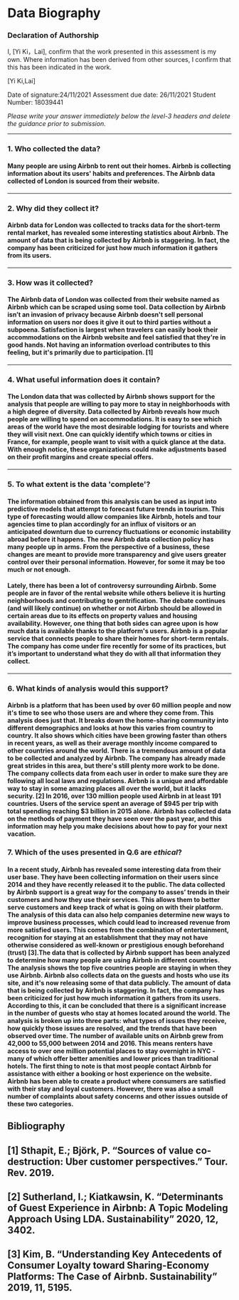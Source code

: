 # Data Biography

### Declaration of Authorship

I, [Yi Ki，Lai], confirm that the work presented in this assessment is my own. Where information has been derived from other sources, I confirm that this has been indicated in the work.

[Yi Ki,Lai]

Date of signature:24/11/2021
Assessment due date: 26/11/2021
Student Number: 18039441

_Please write your answer immediately below the level-3 headers and delete the guidance prior to submission._

---

### 1. Who collected the data?

#### Many people are using Airbnb to rent out their homes. Airbnb is collecting information about its users' habits and preferences. The Airbnb data collected of London is sourced from their website. 

---

### 2. Why did they collect it?

#### Airbnb data for London was collected to tracks data for the short-term rental market, has revealed some interesting statistics about Airbnb. The amount of data that is being collected by Airbnb is staggering. In fact, the company has been criticized for just how much information it gathers from its users. 

---

### 3. How was it collected?

#### The Airbnb data of London was collected from their website named as Airbnb which can be scraped using some tool. Data collection by Airbnb isn’t an invasion of privacy because Airbnb doesn't sell personal information on users nor does it give it out to third parties without a subpoena. Satisfaction is largest when travelers can easily book their accommodations on the Airbnb website and feel satisfied that they're in good hands. Not having an information overload contributes to this feeling, but it's primarily due to participation. [1]
---

### 4. What useful information does it contain?

#### The London data that was collected by Airbnb shows support for the analysis that people are willing to pay more to stay in neighborhoods with a high degree of diversity. Data collected by Airbnb reveals how much people are willing to spend on accommodations. It is easy to see which areas of the world have the most desirable lodging for tourists and where they will visit next. One can quickly identify which towns or cities in France, for example, people want to visit with a quick glance at the data. With enough notice, these organizations could make adjustments based on their profit margins and create special offers.
---

### 5. To what extent is the data 'complete'?

#### The information obtained from this analysis can be used as input into predictive models that attempt to forecast future trends in tourism. This type of forecasting would allow companies like Airbnb, hotels and tour agencies time to plan accordingly for an influx of visitors or an anticipated downturn due to currency fluctuations or economic instability abroad before it happens. The new Airbnb data collection policy has many people up in arms. From the perspective of a business, these changes are meant to provide more transparency and give users greater control over their personal information. However, for some it may be too much or not enough.
#### Lately, there has been a lot of controversy surrounding Airbnb. Some people are in favor of the rental website while others believe it is hurting neighborhoods and contributing to gentrification. The debate continues (and will likely continue) on whether or not Airbnb should be allowed in certain areas due to its effects on property values and housing availability. However, one thing that both sides can agree upon is how much data is available thanks to the platform's users. Airbnb is a popular service that connects people to share their homes for short-term rentals. The company has come under fire recently for some of its practices, but it’s important to understand what they do with all that information they collect.


---

### 6. What kinds of analysis would this support?

#### Airbnb is a platform that has been used by over 60 million people and now it's time to see who those users are and where they come from. This analysis does just that. It breaks down the home-sharing community into different demographics and looks at how this varies from country to country. It also shows which cities have been growing faster than others in recent years, as well as their average monthly income compared to other countries around the world. There is a tremendous amount of data to be collected and analyzed by Airbnb. The company has already made great strides in this area, but there's still plenty more work to be done. The company collects data from each user in order to make sure they are following all local laws and regulations. Airbnb is a unique and affordable way to stay in some amazing places all over the world, but it lacks security. [2] In 2016, over 130 million people used Airbnb in at least 191 countries. Users of the service spent an average of $945 per trip with total spending reaching $3 billion in 2015 alone. Airbnb has collected data on the methods of payment they have seen over the past year, and this information may help you make decisions about how to pay for your next vacation.

### 7. Which of the uses presented in Q.6 are _ethical_?

#### In a recent study, Airbnb has revealed some interesting data from their user base. They have been collecting information on their users since 2014 and they have recently released it to the public. The data collected by Airbnb support is a great way for the company to asses’ trends in their customers and how they use their services. This allows them to better serve customers and keep track of what is going on with their platform. The analysis of this data can also help companies determine new ways to improve business processes, which could lead to increased revenue from more satisfied users. This comes from the combination of entertainment, recognition for staying at an establishment that they may not have otherwise considered as well-known or prestigious enough beforehand (trust) [3].The data that is collected by Airbnb support has been analyzed to determine how many people are using Airbnb in different countries. The analysis shows the top five countries people are staying in when they use Airbnb. Airbnb also collects data on the guests and hosts who use its site, and it's now releasing some of that data publicly. The amount of data that is being collected by Airbnb is staggering. In fact, the company has been criticized for just how much information it gathers from its users. According to this, it can be concluded that there is a significant increase in the number of guests who stay at homes located around the world. The analysis is broken up into three parts: what types of issues they receive, how quickly those issues are resolved, and the trends that have been observed over time. The number of available units on Airbnb grew from 42,000 to 55,000 between 2014 and 2016. This means renters have access to over one million potential places to stay overnight in NYC - many of which offer better amenities and lower prices than traditional hotels. The first thing to note is that most people contact Airbnb for assistance with either a booking or host experience on the website. Airbnb has been able to create a product where consumers are satisfied with their stay and loyal customers. However, there was also a small number of complaints about safety concerns and other issues outside of these two categories.

## Bibliography


## [1]	Sthapit, E.; Björk, P. “Sources of value co-destruction: Uber customer perspectives.” Tour. Rev. 2019. 
## [2]	Sutherland, I.; Kiatkawsin, K. “Determinants of Guest Experience in Airbnb: A Topic Modeling Approach Using LDA. Sustainability” 2020, 12, 3402.
## [3]	Kim, B. “Understanding Key Antecedents of Consumer Loyalty toward Sharing-Economy Platforms: The Case of Airbnb. Sustainability” 2019, 11, 5195.
 


